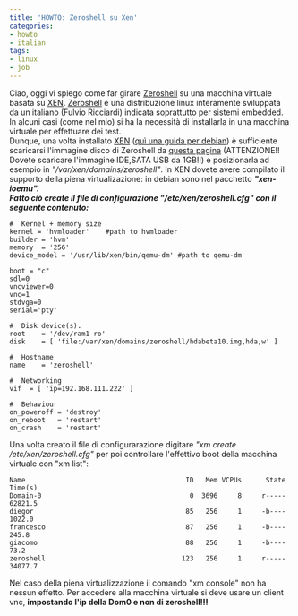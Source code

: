 ```yaml
---
title: 'HOWTO: Zeroshell su Xen'
categories:
- howto
- italian
tags:
- linux
- job
---
```

Ciao, oggi vi spiego come far girare [Zeroshell](http://www.zeroshell.net/
"Zeroshell" ) su una macchina virtuale basata su [XEN](http://www.xen.org/).
[Zeroshell](http://www.zeroshell.net/ "Zeroshell" ) è una distribuzione linux
interamente sviluppata da un italiano (Fulvio Ricciardi) indicata soprattutto
per sistemi embedded. In alcuni casi (come nel mio) si ha la necessità di
installarla in una macchina virtuale per effettuare dei test.  
Dunque, una volta installato [XEN](http://www.xen.org/) ([quì una guida per
debian](http://wiki.debian.org/Xen "Xen su Debian" )) è sufficiente scaricarsi
l'immagine disco di Zeroshell da [questa
pagina](http://www.zeroshell.net/download/ "Zeroshell Download" )
(ATTENZIONE!! Dovete scaricare l'immagine IDE,SATA USB da 1GB!!) e
posizionarla ad esempio in _"/var/xen/domains/zeroshell"_. 
In XEN dovete avere compilato il supporto della piena virtualizazione: in
debian sono nel pacchetto _**"xen-ioemu".  
Fatto ciò create il file di configurazione _"/etc/xen/zeroshell.cfg"_ con il
seguente contenuto:**_

    
```    
#  Kernel + memory size  
kernel = 'hvmloader'    #path to hvmloader  
builder = 'hvm'  
memory  = '256'  
device_model = '/usr/lib/xen/bin/qemu-dm' #path to qemu-dm

boot = "c"  
sdl=0  
vncviewer=0  
vnc=1  
stdvga=0  
serial='pty'

#  Disk device(s).  
root    = '/dev/ram1 ro'  
disk    = [ 'file:/var/xen/domains/zeroshell/hdabeta10.img,hda,w' ]

#  Hostname  
name    = 'zeroshell'

#  Networking  
vif  = [ 'ip=192.168.111.222' ]

#  Behaviour  
on_poweroff = 'destroy'  
on_reboot   = 'restart'  
on_crash    = 'restart'
```
  
Una volta creato il file di configurarazione digitare _"xm create
/etc/xen/zeroshell.cfg"_ per poi controllare l'effettivo boot della macchina
virtuale con "xm list":

    
```    
Name                                        ID   Mem VCPUs      State   Time(s)  
Domain-0                                     0  3696     8     r-----  62821.5  
diegor                                      85   256     1     -b----   1022.0  
francesco                                   87   256     1     -b----    245.8  
giacomo                                     88   256     1     -b----     73.2  
zeroshell                                  123   256     1     r-----  34077.7
```
  
Nel caso della piena virtualizzazione il comando "xm console" non ha nessun
effetto. Per accedere alla macchina virtuale si deve usare un client vnc,
**impostando l'ip della Dom0 e non di zeroshell!!!**
